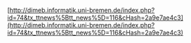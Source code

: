 [http://dimeb.informatik.uni-bremen.de/index.php?id=74&tx_ttnews%5Btt_news%5D=116&cHash=2a9e7ae4c3](http://dimeb.informatik.uni-bremen.de/index.php?id=74&tx_ttnews%5Btt_news%5D=116&cHash=2a9e7ae4c3)
